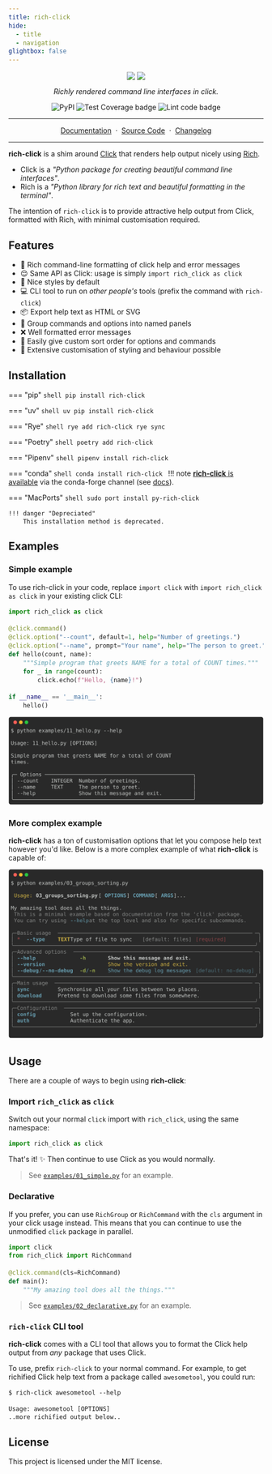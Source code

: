 ```yaml
---
title: rich-click
hide:
  - title
  - navigation
glightbox: false
---
```


<style>
  .md-typeset h1,
  .md-content__button {
    display: none;
  }
</style>

<p align="center">
<img src="images/rich-click-logo.png#only-light" align="center">
<img src="images/rich-click-logo-darkmode.png#only-dark" align="center">
</p>
<p align="center">
    <em>Richly rendered command line interfaces in click.</em>
</p>
<p align="center">
    <img src="https://img.shields.io/pypi/v/rich-click?logo=pypi" alt="PyPI"/>
    <img src="https://github.com/ewels/rich-click/workflows/Test%20Coverage/badge.svg" alt="Test Coverage badge">
    <img src="https://github.com/ewels/rich-click/workflows/Lint%20code/badge.svg" alt="Lint code badge">
</p>

---

<p align="center">
    <a href="https://ewels.github.io/rich-click">Documentation</a>&nbsp&nbsp·&nbsp&nbsp<a href="https://github.com/ewels/rich-click">Source Code</a>&nbsp&nbsp·&nbsp&nbsp<a href="https://github.com/ewels/rich-click">Changelog</a>
</p>

---

**rich-click** is a shim around [Click](https://click.palletsprojects.com/) that renders help output nicely using [Rich](https://github.com/Textualize/rich).

- Click is a _"Python package for creating beautiful command line interfaces"_.
- Rich is a _"Python library for rich text and beautiful formatting in the terminal"_.

The intention of `rich-click` is to provide attractive help output from
Click, formatted with Rich, with minimal customisation required.

## Features

- 🌈 Rich command-line formatting of click help and error messages
- 😌 Same API as Click: usage is simply `import rich_click as click`
- 💫 Nice styles by default
- 💻 CLI tool to run on _other people's_ tools (prefix the command with `rich-click`)
- 📦 Export help text as HTML or SVG
- 🎁 Group commands and options into named panels
- ❌ Well formatted error messages
- 🔢 Easily give custom sort order for options and commands
- 🎨 Extensive customisation of styling and behaviour possible

## Installation

=== "pip"
    ```shell
    pip install rich-click
    ```

=== "uv"
    ```shell
    uv pip install rich-click
    ```

=== "Rye"
    ```shell
    rye add rich-click
    rye sync
    ```

=== "Poetry"
    ```shell
    poetry add rich-click
    ```

=== "Pipenv"
    ```shell
    pipenv install rich-click
    ```

=== "conda"
    ```shell
    conda install rich-click
    ```
    !!! note
        [**rich-click** is available](https://anaconda.org/conda-forge/rich-click) via the conda-forge channel (see [docs](https://conda-forge.org/docs/user/introduction.html#how-can-i-install-packages-from-conda-forge)).

=== "MacPorts"
    ```shell
    sudo port install py-rich-click
    ```

    !!! danger "Depreciated"
        This installation method is deprecated.

## Examples

### Simple example

To use rich-click in your code, replace `import click` with `import rich_click as click` in your existing click CLI:

```python
import rich_click as click

@click.command()
@click.option("--count", default=1, help="Number of greetings.")
@click.option("--name", prompt="Your name", help="The person to greet.")
def hello(count, name):
    """Simple program that greets NAME for a total of COUNT times."""
    for _ in range(count):
        click.echo(f"Hello, {name}!")

if __name__ == '__main__':
    hello()
```

![](images/hello.svg)

### More complex example

**rich-click** has a ton of customisation options that let you compose help text however you'd like.
Below is a more complex example of what **rich-click** is capable of:

![](images/command_groups.svg)

## Usage

There are a couple of ways to begin using **rich-click**:

### Import `rich_click` as `click`

Switch out your normal `click` import with `rich_click`, using the same namespace:

```python
import rich_click as click
```

That's it! ✨ Then continue to use Click as you would normally.

> See [`examples/01_simple.py`](examples/01_simple.py) for an example.

### Declarative

If you prefer, you can use `RichGroup` or `RichCommand` with the `cls` argument in your click usage instead.
This means that you can continue to use the unmodified `click` package in parallel.

```python
import click
from rich_click import RichCommand

@click.command(cls=RichCommand)
def main():
    """My amazing tool does all the things."""
```

> See [`examples/02_declarative.py`](examples/02_declarative.py) for an example.

### `rich-click` CLI tool

**rich-click** comes with a CLI tool that allows you to format the Click help output from _any_ package that uses Click.

To use, prefix `rich-click` to your normal command.
For example, to get richified Click help text from a package called `awesometool`, you could run:

```console
$ rich-click awesometool --help

Usage: awesometool [OPTIONS]
..more richified output below..
```

## License

This project is licensed under the MIT license.
